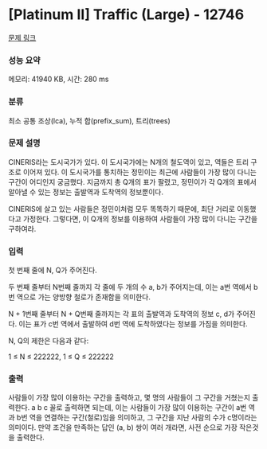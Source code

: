 # [Platinum II] Traffic (Large) - 12746 

[문제 링크](https://www.acmicpc.net/problem/12746) 

### 성능 요약

메모리: 41940 KB, 시간: 280 ms

### 분류

최소 공통 조상(lca), 누적 합(prefix_sum), 트리(trees)

### 문제 설명

<p>CINERIS라는 도시국가가 있다. 이 도시국가에는 N개의 철도역이 있고, 역들은 트리 구조로 이어져 있다. 이 도시국가를 통치하는 정민이는 최근에 사람들이 가장 많이 다니는 구간이 어디인지 궁금했다. 지금까지 총 Q개의 표가 팔렸고, 정민이가 각 Q개의 표에서 알아낼 수 있는 정보는 출발역과 도착역의 정보뿐이다.</p>

<p>CINERIS에 살고 있는 사람들은 정민이처럼 모두 똑똑하기 때문에, 최단 거리로 이동했다고 가정한다. 그렇다면, 이 Q개의 정보를 이용하여 사람들이 가장 많이 다니는 구간을 구하여라.</p>

### 입력 

 <p>첫 번째 줄에 N, Q가 주어진다.</p>

<p>두 번째 줄부터 N번째 줄까지 각 줄에 두 개의 수 a, b가 주어지는데, 이는 a번 역에서 b번 역으로 가는 양방향 철로가 존재함을 의미한다.</p>

<p>N + 1번째 줄부터 N + Q번째 줄까지는 각 표의 출발역과 도착역의 정보 c, d가 주어진다. 이는 표가 c번 역에서 출발하여 d번 역에 도착하였다는 정보를 가짐을 의미한다.</p>

<p>N, Q의 제한은 다음과 같다:</p>

<p>1 ≤ N ≤ 222222, 1 ≤ Q ≤ 222222</p>

### 출력 

 <p>사람들이 가장 많이 이용하는 구간을 출력하고, 몇 명의 사람들이 그 구간을 거쳤는지 출력한다. a b c 꼴로 출력하면 되는데, 이는 사람들이 가장 많이 이용하는 구간이 a번 역과 b번 역을 연결하는 구간(철로)임을 의미하고, 그 구간을 지난 사람의 수가 c명이라는 의미이다. 만약 조건을 만족하는 답인 (a, b) 쌍이 여러 개라면, 사전 순으로 가장 작은것을 출력한다.</p>

